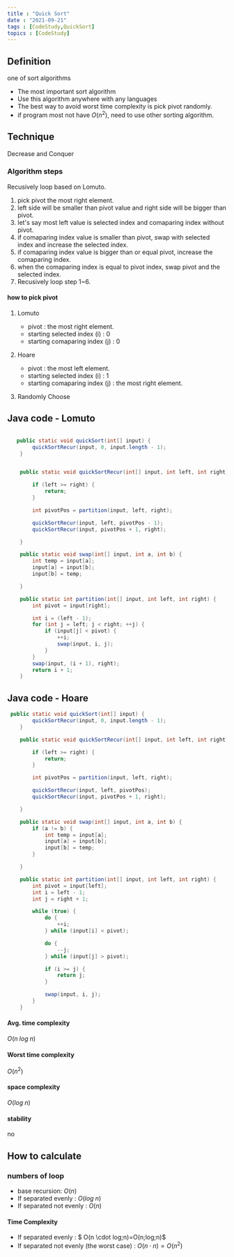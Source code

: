 ```yaml
---
title : "Quick Sort"
date : "2021-09-21"
tags : [CodeStudy,QuickSort]
topics : [CodeStudy]
---
```


## Definition

one of sort algorithms

- The most important sort algorithm
- Use this algorithm anywhere with any languages
- The best way to avoid worst time complexity is pick pivot randomly.
- if program most not have $O(n^2)$, need to use other sorting algorithm.

## Technique
Decrease and Conquer 

### Algorithm steps
Recusively loop based on Lomuto.

1. pick pivot the most right element.
2. left side will be smaller than pivot value and right side will be bigger than pivot.
3. let's say most left value is selected index and comaparing index without pivot.
4. if comaparing index value is smaller than pivot, swap with selected index and increase the selected index.
5. if comaparing index value is bigger than or equal pivot, increase the comaparing index.
6. when the comaparing index is equal to pivot index, swap pivot and the selected index.
7. Recusively loop step 1~6.

#### how to pick pivot
1. Lomuto
   - pivot : the most right element.
   - starting selected index (i) : 0
   - starting comaparing index (j) : 0

2. Hoare
   - pivot : the most left element.
   - starting selected index (i) : 1
   - starting comaparing index (j) : the most right element.

3. Randomly Choose

## Java code - Lomuto

```java

   public static void quickSort(int[] input) {
        quickSortRecur(input, 0, input.length - 1);
    }


    public static void quickSortRecur(int[] input, int left, int right) {

        if (left >= right) {
            return;
        }

        int pivotPos = partition(input, left, right);

        quickSortRecur(input, left, pivotPos - 1);
        quickSortRecur(input, pivotPos + 1, right);

    }

    public static void swap(int[] input, int a, int b) {
        int temp = input[a];
        input[a] = input[b];
        input[b] = temp;

    }

    public static int partition(int[] input, int left, int right) {
        int pivot = input[right];

        int i = (left - 1);
        for (int j = left; j < right; ++j) {
            if (input[j] < pivot) {
                ++i;
                swap(input, i, j);
            }
        }
        swap(input, (i + 1), right);
        return i + 1;
    }
```
## Java code - Hoare
```java
 public static void quickSort(int[] input) {
        quickSortRecur(input, 0, input.length - 1);
    }

    public static void quickSortRecur(int[] input, int left, int right) {

        if (left >= right) {
            return;
        }

        int pivotPos = partition(input, left, right);

        quickSortRecur(input, left, pivotPos);
        quickSortRecur(input, pivotPos + 1, right);

    }

    public static void swap(int[] input, int a, int b) {
        if (a != b) {
            int temp = input[a];
            input[a] = input[b];
            input[b] = temp;
        }

    }

    public static int partition(int[] input, int left, int right) {
        int pivot = input[left];
        int i = left - 1;
        int j = right + 1;

        while (true) {
            do {
                ++i;
            } while (input[i] < pivot);

            do {
                --j;
            } while (input[j] > pivot);

            if (i >= j) {
                return j;
            }

            swap(input, i, j);
        }
    }
```

#### Avg. time complexity 
$O(n\;log\;n)$ 
#### Worst time complexity
$O(n^2)$  
#### space complexity
$O(log\;n)$
#### stability 
no

## How to calculate
### numbers of loop
- base recursion: $O(n)$
- If separated evenly : $O(log\;n)$
- If separated not evenly : $O(n)$

#### Time Complexity
- If separated evenly : $  O(n \cdot log\;n)=O(n\;log\;n)$
- If separated not evenly (the worst case) : $O(n  \cdot n)=O(n^2)$


